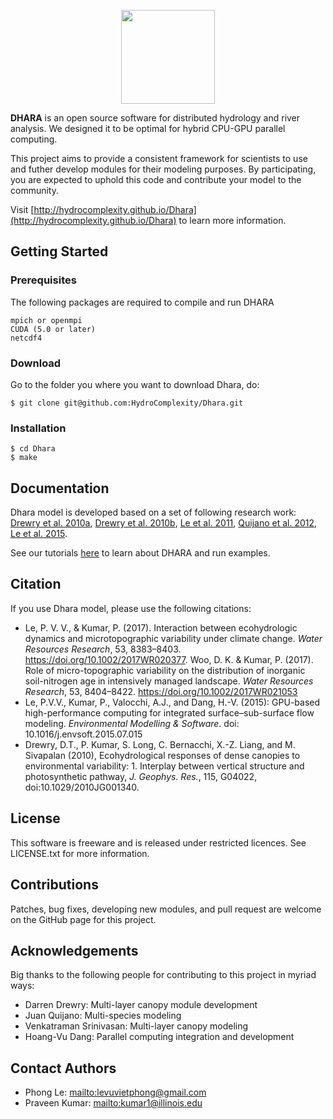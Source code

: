 
<p align="center">
<img src="http://hydrocomplexity.net/images/dharaD.png" width="150px" hspace=5 /> <br/>
</p>



**DHARA** is an open source software for distributed hydrology and river analysis. We designed it to be optimal for hybrid CPU-GPU parallel computing. 

This project aims to provide a consistent framework for scientists to use and futher develop  modules for their modeling purposes. By participating, you are expected to uphold this code and contribute your model to the community.

Visit [http://hydrocomplexity.github.io/Dhara](http://hydrocomplexity.github.io/Dhara) to learn more information.

## Getting Started

### Prerequisites

The following packages are required to compile and run DHARA
```
mpich or openmpi
CUDA (5.0 or later)
netcdf4
```


### Download

Go to the folder you where you want to download Dhara, do:
```
$ git clone git@github.com:HydroComplexity/Dhara.git
```

### Installation
```
$ cd Dhara
$ make
```

## Documentation
Dhara model is developed based on a set of following research work: [Drewry et al. 2010a](http://onlinelibrary.wiley.com/doi/10.1029/2010JG001340/abstract), [Drewry et al. 2010b](http://onlinelibrary.wiley.com/doi/10.1029/2010JG001341/abstract), [Le et al. 2011](http://www.pnas.org/content/108/37/15085.abstract), [Quijano et al. 2012](http://onlinelibrary.wiley.com/doi/10.1029/2011WR011416/abstract), [Le et al. 2015](http://www.sciencedirect.com/science/article/pii/S1364815215300207).

See our tutorials [here](https://github.com/HydroComplexity/Dhara/blob/master/docs/notebooks/Dhara_model.ipynb) to learn about DHARA and run examples.

## Citation
If you use Dhara model, please use the following citations:
* Le, P. V. V., & Kumar, P. (2017). Interaction between ecohydrologic dynamics and microtopographic variability under climate change. *Water Resources Research*, 53, 8383–8403. https://doi.org/10.1002/2017WR020377.
Woo, D. K. & Kumar, P. (2017). Role of micro-topographic variability on the distribution of inorganic soil-nitrogen age in intensively managed landscape. *Water Resources Research*, 53, 8404–8422. https://doi.org/10.1002/2017WR021053
* Le, P.V.V., Kumar, P., Valocchi, A.J., and Dang, H.-V. (2015): GPU-based high-performance computing for integrated surface–sub-surface flow modeling. *Environmental Modelling & Software*. doi: 10.1016/j.envsoft.2015.07.015
* Drewry, D.T., P. Kumar, S. Long, C. Bernacchi, X.-Z. Liang, and M. Sivapalan (2010), Ecohydrological responses of dense canopies to environmental variability: 1. Interplay between vertical structure and photosynthetic pathway, *J. Geophys. Res.*, 115, G04022, doi:10.1029/2010JG001340.

## License
This software is freeware and is released under restricted licences. See LICENSE.txt for more information. 

## Contributions
Patches, bug fixes, developing new modules, and pull request are welcome on the GitHub page for this project.

## Acknowledgements
Big thanks to the following people for contributing to this project in myriad ways:
* Darren Drewry: Multi-layer canopy module development
* Juan Quijano: Multi-species modeling
* Venkatraman Srinivasan: Multi-layer canopy modeling 
* Hoang-Vu Dang: Parallel computing integration and development

## Contact Authors
* Phong Le: <mailto:levuvietphong@gmail.com>
* Praveen Kumar: <mailto:kumar1@illinois.edu>